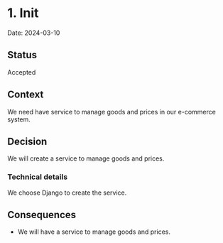 # 1. Init

Date: 2024-03-10

## Status

Accepted

## Context

We need have service to manage goods and prices in our e-commerce system.

## Decision

We will create a service to manage goods and prices.

### Technical details

We choose Django to create the service.

## Consequences

- We will have a service to manage goods and prices.

